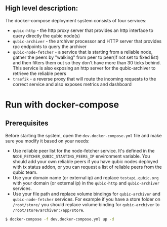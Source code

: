## High level description:
The docker-compose deployment system consists of four services:
- `qubic-http` - the http proxy server that provides an http interface to query directly the qubic node(s)
- `qubic-archiver` - the archiver processor and HTTP server that provides rpc endpoints to query the archiver
- `qubic-node-fetcher` - a service that is starting from a reliable node, gather the peers by "walking" from peer to peer(if not set to fixed list) and then filters them out so they don't have more than 30 ticks behind. This service is also exposing an http server for the qubic-archiver to retrieve the reliable peers
- `traefik` - a reverse proxy that will route the incoming requests to the correct service and also exposes metrics and dashboard

# Run with docker-compose
## Prerequisites

Before starting the system, open the `dev.docker-compose.yml` file and make sure you modify it based on your needs:

- Use reliable peer list for the node-fetcher service. It's defined in the `NODE_FETCHER_QUBIC_STARTING_PEERS_IP` environment variable. 
You should add your own reliable peers if you have qubic nodes deployed with tx status addon, or you can request a list of reliable peers from the qubic team.
- Use your domain name (or external ip) and replace `testapi.qubic.org` with your domain (or external ip) in the `qubic-http` and `qubic-archiver` services.
- Use your file path and replace volume bindings for `qubic-archiver` and `qubic-node-fetcher` services. For example if you have a store folder on `/root/store/` you should replace volume binding for `qubic-archiver` to `/root/store/archiver:/app/store`.

```bash
$ docker-compose -f dev.docker-compose.yml up -d
```



